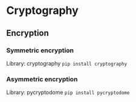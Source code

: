 # Cryptography

## Encryption

### Symmetric encryption
Library: cryptography `pip install cryptography`

### Asymmetric encryption
Library: pycryptodome `pip install pycryptodome`
